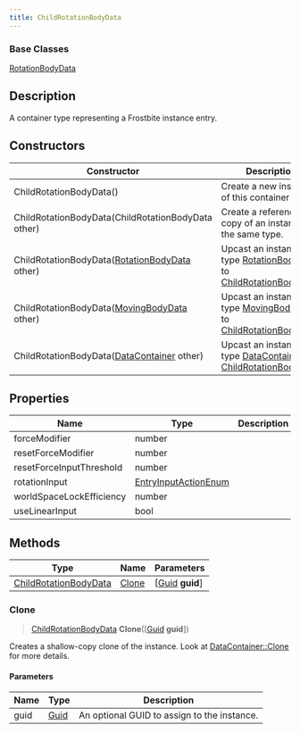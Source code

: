 ```yaml
---
title: ChildRotationBodyData
---
```

### Base Classes

[RotationBodyData](RotationBodyData)

## Description

A container type representing a Frostbite instance entry.

## Constructors

| Constructor                                                                      | Description                                                                                                                       |
| -------------------------------------------------------------------------------- | --------------------------------------------------------------------------------------------------------------------------------- |
| ChildRotationBodyData()                                                          | Create a new instance of this container type.                                                                                     |
| ChildRotationBodyData(ChildRotationBodyData other)                               | Create a reference copy of an instance of the same type.                                                                          |
| ChildRotationBodyData([RotationBodyData](RotationBodyData) other)                | Upcast an instance of type [RotationBodyData](RotationBodyData) to [ChildRotationBodyData](ChildRotationBodyData).                |
| ChildRotationBodyData([MovingBodyData](MovingBodyData) other)                    | Upcast an instance of type [MovingBodyData](MovingBodyData) to [ChildRotationBodyData](ChildRotationBodyData).                    |
| ChildRotationBodyData([DataContainer](/vext/ref/shared/class/datacontainer) other) | Upcast an instance of type [DataContainer](/vext/ref/shared/class/datacontainer) to [ChildRotationBodyData](ChildRotationBodyData). |

## Properties

| Name                     | Type                                         | Description |
| ------------------------ | -------------------------------------------- | ----------- |
| forceModifier            | number                                       |             |
| resetForceModifier       | number                                       |             |
| resetForceInputThreshold | number                                       |             |
| rotationInput            | [EntryInputActionEnum](EntryInputActionEnum) |             |
| worldSpaceLockEfficiency | number                                       |             |
| useLinearInput           | bool                                         |             |

## Methods

| Type                                           | Name            | Parameters                                     |
| ---------------------------------------------- | --------------- | ---------------------------------------------- |
| [ChildRotationBodyData](ChildRotationBodyData) | [Clone](#clone) | \[[Guid](/vext/ref/shared/class/guid) **guid**\] |

### Clone

> [ChildRotationBodyData](ChildRotationBodyData) **Clone**(\[[Guid](/vext/ref/shared/class/guid) **guid**\])

Creates a shallow-copy clone of the instance. Look at [DataContainer::Clone](/vext/ref/shared/class/datacontainer#clone) for more details.

#### Parameters

| Name | Type         | Description                                 |
| ---- | ------------ | ------------------------------------------- |
| guid | [Guid](Guid) | An optional GUID to assign to the instance. |
